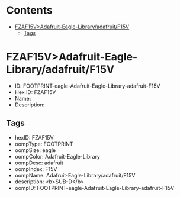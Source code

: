 



Contents
========

* [FZAF15V>Adafruit-Eagle-Library/adafruit/F15V](#fzaf15vadafruit-eagle-libraryadafruitf15v)
	* [Tags](#tags)

# FZAF15V>Adafruit-Eagle-Library/adafruit/F15V

- ID: FOOTPRINT-eagle-Adafruit-Eagle-Library-adafruit-F15V
- Hex ID: FZAF15V
- Name: 
- Description: 

## Tags

- hexID: FZAF15V
- oompType: FOOTPRINT
- oompSize: eagle
- oompColor: Adafruit-Eagle-Library
- oompDesc: adafruit
- oompIndex: F15V
- oompName: Adafruit-Eagle-Library/adafruit/F15V
- description: &lt;b&gt;SUB-D&lt;/b&gt;
- oompID: FOOTPRINT-eagle-Adafruit-Eagle-Library-adafruit-F15V

